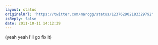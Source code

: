 ```yaml
---
layout: status
originalUrl: 'https://twitter.com/marcgg/status/123762902183329792'
isReply: false
date: 2011-10-11 14:12:29
---
```


(yeah yeah I'll go fix it)
